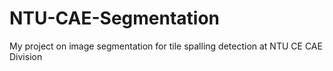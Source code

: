 # NTU-CAE-Segmentation
My project on image segmentation for tile spalling detection at NTU CE CAE Division
